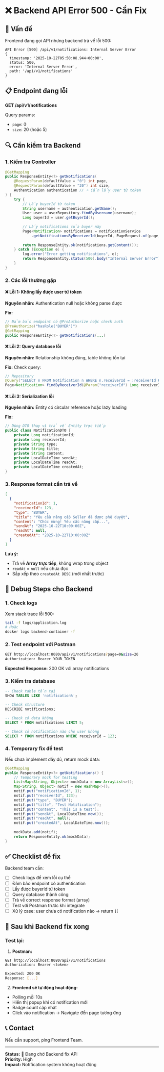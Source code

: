 # ❌ Backend API Error 500 - Cần Fix

## 🔴 Vấn đề

Frontend đang gọi API nhưng backend trả về lỗi 500:

```
API Error [500] /api/v1/notifications: Internal Server Error
{
  timestamp: '2025-10-22T05:50:08.944+00:00',
  status: 500,
  error: 'Internal Server Error',
  path: '/api/v1/notifications'
}
```

## 📋 Endpoint đang lỗi

**GET /api/v1/notifications**

Query params:
- `page`: 0
- `size`: 20 (hoặc 5)

## 🔍 Cần kiểm tra Backend

### 1. Kiểm tra Controller

```java
@GetMapping
public ResponseEntity<?> getNotifications(
    @RequestParam(defaultValue = "0") int page,
    @RequestParam(defaultValue = "20") int size,
    Authentication authentication // ⭐ Cần lấy user từ token
) {
    try {
        // Lấy buyerId từ token
        String username = authentication.getName();
        User user = userRepository.findByUsername(username);
        Long buyerId = user.getBuyerId();
        
        // Lấy notifications của buyer này
        Page<Notification> notifications = notificationService
            .getNotificationsByReceiverId(buyerId, PageRequest.of(page, size));
        
        return ResponseEntity.ok(notifications.getContent());
    } catch (Exception e) {
        log.error("Error getting notifications", e);
        return ResponseEntity.status(500).body("Internal Server Error");
    }
}
```

### 2. Các lỗi thường gặp

#### ❌ Lỗi 1: Không lấy được user từ token

**Nguyên nhân:** Authentication null hoặc không parse được

**Fix:**
```java
// Đảm bảo endpoint có @PreAuthorize hoặc check auth
@PreAuthorize("hasRole('BUYER')")
@GetMapping
public ResponseEntity<?> getNotifications(...)
```

#### ❌ Lỗi 2: Query database lỗi

**Nguyên nhân:** Relationship không đúng, table không tồn tại

**Fix:** Check query:
```java
// Repository
@Query("SELECT n FROM Notification n WHERE n.receiverId = :receiverId ORDER BY n.createdAt DESC")
Page<Notification> findByReceiverId(@Param("receiverId") Long receiverId, Pageable pageable);
```

#### ❌ Lỗi 3: Serialization lỗi

**Nguyên nhân:** Entity có circular reference hoặc lazy loading

**Fix:**
```java
// Dùng DTO thay vì trả về Entity trực tiếp
public class NotificationDTO {
    private Long notificationId;
    private Long receiverId;
    private String type;
    private String title;
    private String content;
    private LocalDateTime sendAt;
    private LocalDateTime readAt;
    private LocalDateTime createdAt;
}
```

### 3. Response format cần trả về

```json
[
  {
    "notificationId": 1,
    "receiverId": 123,
    "type": "BUYER",
    "title": "Yêu cầu nâng cấp Seller đã được phê duyệt",
    "content": "Chúc mừng! Yêu cầu nâng cấp...",
    "sendAt": "2025-10-22T10:00:00Z",
    "readAt": null,
    "createdAt": "2025-10-22T10:00:00Z"
  }
]
```

**Lưu ý:**
- Trả về **Array trực tiếp**, không wrap trong object
- `readAt` = `null` nếu chưa đọc
- Sắp xếp theo `createdAt DESC` (mới nhất trước)

## 🔧 Debug Steps cho Backend

### 1. Check logs

Xem stack trace lỗi 500:
```bash
tail -f logs/application.log
# Hoặc
docker logs backend-container -f
```

### 2. Test endpoint với Postman

```bash
GET http://localhost:8080/api/v1/notifications?page=0&size=20
Authorization: Bearer YOUR_TOKEN
```

**Expected Response:** 200 OK với array notifications

### 3. Kiểm tra database

```sql
-- Check table tồn tại
SHOW TABLES LIKE 'notification%';

-- Check structure
DESCRIBE notifications;

-- Check có data không
SELECT * FROM notifications LIMIT 5;

-- Check có notification nào cho user không
SELECT * FROM notifications WHERE receiverId = 123;
```

### 4. Temporary fix để test

Nếu chưa implement đầy đủ, return mock data:

```java
@GetMapping
public ResponseEntity<?> getNotifications() {
    // Temporary mock for testing
    List<Map<String, Object>> mockData = new ArrayList<>();
    Map<String, Object> notif = new HashMap<>();
    notif.put("notificationId", 1);
    notif.put("receiverId", 123);
    notif.put("type", "BUYER");
    notif.put("title", "Test Notification");
    notif.put("content", "This is a test");
    notif.put("sendAt", LocalDateTime.now());
    notif.put("readAt", null);
    notif.put("createdAt", LocalDateTime.now());
    
    mockData.add(notif);
    return ResponseEntity.ok(mockData);
}
```

## ✅ Checklist để fix

Backend team cần:

- [ ] Check logs để xem lỗi cụ thể
- [ ] Đảm bảo endpoint có authentication
- [ ] Lấy được buyerId từ token
- [ ] Query database thành công
- [ ] Trả về correct response format (array)
- [ ] Test với Postman trước khi integrate
- [ ] Xử lý case: user chưa có notification nào → return `[]`

## 🎯 Sau khi Backend fix xong

### Test lại:

1. **Postman:**
```bash
GET http://localhost:8080/api/v1/notifications
Authorization: Bearer <token>

Expected: 200 OK
Response: [...]
```

2. **Frontend sẽ tự động hoạt động:**
- Polling mỗi 10s
- Hiển thị popup khi có notification mới
- Badge count cập nhật
- Click vào notification → Navigate đến page tương ứng

## 📞 Contact

Nếu cần support, ping Frontend Team.

---

**Status:** 🔴 Đang chờ Backend fix API  
**Priority:** High  
**Impact:** Notification system không hoạt động

